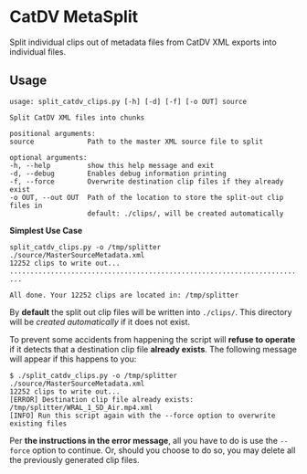 # CatDV MetaSplit

Split individual clips out of metadata files from CatDV XML exports
into individual files.

## Usage

    usage: split_catdv_clips.py [-h] [-d] [-f] [-o OUT] source

    Split CatDV XML files into chunks

    positional arguments:
    source             Path to the master XML source file to split

    optional arguments:
    -h, --help         show this help message and exit
    -d, --debug        Enables debug information printing
    -f, --force        Overwrite destination clip files if they already exist
    -o OUT, --out OUT  Path of the location to store the split-out clip files in
                       default: ./clips/, will be created automatically

**Simplest Use Case**

    split_catdv_clips.py -o /tmp/splitter ./source/MasterSourceMetadata.xml
    12252 clips to write out...
    ..........................................................................
    ...

    All done. Your 12252 clips are located in: /tmp/splitter


By **default** the split out clip files will be written into
``./clips/``. This directory will be *created automatically* if it
does not exist.

To prevent some accidents from happening the script will **refuse to
operate** if it detects that a destination clip file **already
exists**. The following message will appear if this happens to you:

    $ ./split_catdv_clips.py -o /tmp/splitter ./source/MasterSourceMetadata.xml
    12252 clips to write out...
    [ERROR] Destination clip file already exists: /tmp/splitter/WRAL_1_SD_Air.mp4.xml
    [INFO] Run this script again with the --force option to overwrite existing files

Per **the instructions in the error message**, all you have to do is
use the ``--force`` option to continue. Or, should you choose to do
so, you may delete all the previously generated clip files.
